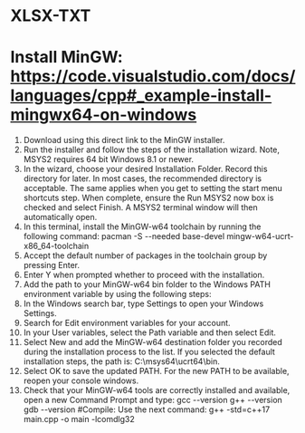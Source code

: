 # XLSX-TXT

# Install MinGW: https://code.visualstudio.com/docs/languages/cpp#_example-install-mingwx64-on-windows
1. Download using this direct link to the MinGW installer.
2. Run the installer and follow the steps of the installation wizard. Note, MSYS2 requires 64 bit Windows 8.1 or newer.
3. In the wizard, choose your desired Installation Folder. Record this directory for later. In most cases, the recommended directory is acceptable. The same applies when you get to setting the start menu shortcuts step. When complete, ensure the Run MSYS2 now box is checked and select Finish. A MSYS2 terminal window will then automatically open.
4. In this terminal, install the MinGW-w64 toolchain by running the following command:
  pacman -S --needed base-devel mingw-w64-ucrt-x86_64-toolchain
5. Accept the default number of packages in the toolchain group by pressing Enter.
6. Enter Y when prompted whether to proceed with the installation.
7. Add the path to your MinGW-w64 bin folder to the Windows PATH environment variable by using the following steps:
  1. In the Windows search bar, type Settings to open your Windows Settings.
  2. Search for Edit environment variables for your account.
  3. In your User variables, select the Path variable and then select Edit.
  4. Select New and add the MinGW-w64 destination folder you recorded during the installation process to the list. If you selected the default installation steps, the path is: C:\msys64\ucrt64\bin.
  5. Select OK to save the updated PATH. For the new PATH to be available, reopen your console windows.
8. Check that your MinGW-w64 tools are correctly installed and available, open a new Command Prompt and type:
  gcc --version
  g++ --version
  gdb --version
#Compile:
Use the next command: g++ -std=c++17 main.cpp -o main -lcomdlg32
